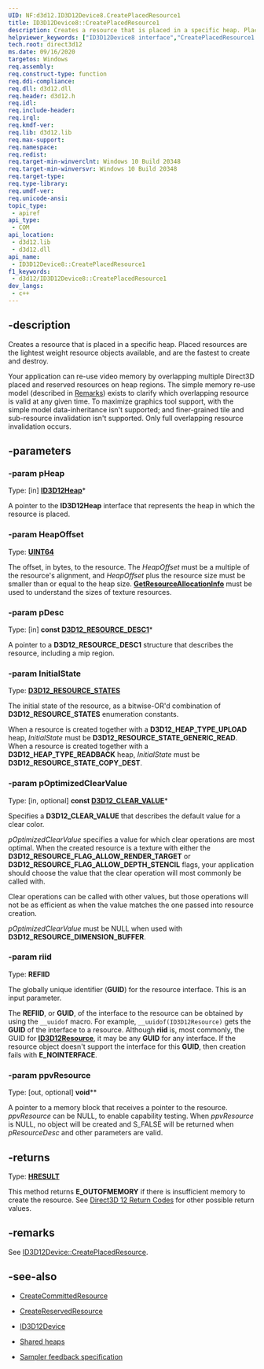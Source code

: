 ```yaml
---
UID: NF:d3d12.ID3D12Device8.CreatePlacedResource1
title: ID3D12Device8::CreatePlacedResource1
description: Creates a resource that is placed in a specific heap. Placed resources are the lightest weight resource objects available, and are the fastest to create and destroy.
helpviewer_keywords: ["ID3D12Device8 interface","CreatePlacedResource1 method","ID3D12Device8.CreatePlacedResource1","ID3D12Device8::CreatePlacedResource1","CreatePlacedResource1","CreatePlacedResource1 method","CreatePlacedResource1 method","ID3D12Device8 interface","direct3d12.id3d12device7_createplacedresource1","d3d12/ID3D12Device8::CreatePlacedResource1"]
tech.root: direct3d12
ms.date: 09/16/2020
targetos: Windows
req.assembly: 
req.construct-type: function
req.ddi-compliance: 
req.dll: d3d12.dll
req.header: d3d12.h
req.idl: 
req.include-header: 
req.irql: 
req.kmdf-ver: 
req.lib: d3d12.lib
req.max-support: 
req.namespace: 
req.redist: 
req.target-min-winverclnt: Windows 10 Build 20348
req.target-min-winversvr: Windows 10 Build 20348
req.target-type: 
req.type-library: 
req.umdf-ver: 
req.unicode-ansi: 
topic_type:
 - apiref
api_type:
 - COM
api_location:
 - d3d12.lib
 - d3d12.dll
api_name:
 - ID3D12Device8::CreatePlacedResource1
f1_keywords:
 - d3d12/ID3D12Device8::CreatePlacedResource1
dev_langs:
 - c++
---
```


## -description

Creates a resource that is placed in a specific heap. Placed resources are the lightest weight resource objects available, and are the fastest to create and destroy.

Your application can re-use video memory by overlapping multiple Direct3D placed and reserved resources on heap regions. The simple memory re-use model (described in [Remarks](#remarks)) exists to clarify which overlapping resource is valid at any given time. To maximize graphics tool support, with the simple model data-inheritance isn't supported; and finer-grained tile and sub-resource invalidation isn't supported. Only full overlapping resource invalidation occurs.

## -parameters

### -param pHeap

Type: [in] **<a href="/windows/win32/api/d3d12/nn-d3d12-id3d12heap">ID3D12Heap</a>***

A pointer to the **ID3D12Heap** interface that represents the heap in which the resource is placed.

### -param HeapOffset

Type: **<a href="/windows/win32/WinProg/windows-data-types">UINT64</a>**

The offset, in bytes, to the resource. The *HeapOffset* must be a multiple of the resource's alignment, and *HeapOffset* plus the resource size must be smaller than or equal to the heap size. <a href="/windows/win32/api/d3d12/nf-d3d12-id3d12device-getresourceallocationinfo(uint_uint_constd3d12_resource_desc)">**GetResourceAllocationInfo**</a> must be used to understand the sizes of texture resources.

### -param pDesc

Type: [in] **const <a href="/windows/win32/api/d3d12/ns-d3d12-d3d12_resource_desc1">D3D12_RESOURCE_DESC1</a>***

A pointer to a **D3D12_RESOURCE_DESC1** structure that describes the resource, including a mip region.

### -param InitialState

Type: **<a href="/windows/win32/api/d3d12/ne-d3d12-d3d12_resource_states">D3D12_RESOURCE_STATES</a>**

The initial state of the resource, as a bitwise-OR'd combination of **D3D12_RESOURCE_STATES** enumeration constants.

When a resource is created together with a **D3D12_HEAP_TYPE_UPLOAD** heap, *InitialState* must be **D3D12_RESOURCE_STATE_GENERIC_READ**. When a resource is created together with a **D3D12_HEAP_TYPE_READBACK** heap, *InitialState* must be **D3D12_RESOURCE_STATE_COPY_DEST**.

### -param pOptimizedClearValue

Type: [in, optional] **const <a href="/windows/win32/api/d3d12/ns-d3d12-d3d12_clear_value">D3D12_CLEAR_VALUE</a>***

Specifies a **D3D12_CLEAR_VALUE** that describes the default value for a clear color.

*pOptimizedClearValue* specifies a value for which clear operations are most optimal. When the created resource is a texture with either the **D3D12_RESOURCE_FLAG_ALLOW_RENDER_TARGET** or **D3D12_RESOURCE_FLAG_ALLOW_DEPTH_STENCIL** flags, your application should choose the value that the clear operation will most commonly be called with.

Clear operations can be called with other values, but those operations will not be as efficient as when the value matches the one passed into resource creation.

*pOptimizedClearValue* must be NULL when used with **D3D12_RESOURCE_DIMENSION_BUFFER**.

### -param riid

Type: **REFIID**

The globally unique identifier (**GUID**) for the resource interface. This is an input parameter.

The **REFIID**, or **GUID**, of the interface to the resource can be obtained by using the `__uuidof` macro. For example, `__uuidof(ID3D12Resource)` gets the **GUID** of the interface to a resource. Although **riid** is, most commonly, the GUID for <a href="/windows/win32/api/d3d12/nn-d3d12-id3d12resource">**ID3D12Resource**</a>, it may be any **GUID** for any interface. If the resource object doesn't support the interface for this **GUID**, then creation fails with **E_NOINTERFACE**.

### -param ppvResource

Type: [out, optional] **void****

A pointer to a memory block that receives a pointer to the resource. *ppvResource* can be NULL, to enable capability testing. When *ppvResource* is NULL, no object will be created and S_FALSE will be returned when *pResourceDesc* and other parameters are valid.

## -returns

Type: **<a href="/windows/win32/com/structure-of-com-error-codes">HRESULT</a>**

This method returns **E_OUTOFMEMORY** if there is insufficient memory to create the resource. See <a href="/windows/win32/direct3d12/d3d12-graphics-reference-returnvalues">Direct3D 12 Return Codes</a> for other possible return values.

## -remarks

See [ID3D12Device::CreatePlacedResource](./nf-d3d12-id3d12device-createplacedresource.md).

## -see-also

* <a href="/windows/win32/api/d3d12/nf-d3d12-id3d12device-createcommittedresource">CreateCommittedResource</a>

* <a href="/windows/win32/api/d3d12/nf-d3d12-id3d12device-createreservedresource">CreateReservedResource</a>

* <a href="/windows/win32/api/d3d12/nn-d3d12-id3d12device">ID3D12Device</a>

* <a href="/windows/win32/direct3d12/shared-heaps">Shared heaps</a>

* [Sampler feedback specification](https://microsoft.github.io/DirectX-Specs/d3d/SamplerFeedback.html)
